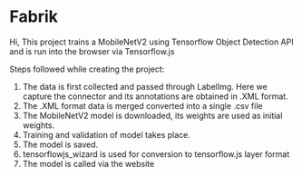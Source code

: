 # Fabrik

Hi, This project trains a MobileNetV2 using Tensorflow Object Detection API and is run into the browser via Tensorflow.js

Steps followed while creating the project:

1. The data is first collected and passed through LabelImg. Here we capture the connector and its annotations are obtained in .XML format.
2. The .XML format data is merged converted into a single .csv file
3. The MobileNetV2 model is downloaded, its weights are used as initial weights.
4. Training and validation of model takes place.
5. The model is saved.
6. tensorflowjs_wizard is used for conversion to tensorflow.js layer format
7. The model is called via the website
